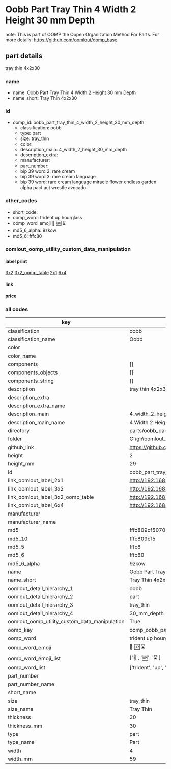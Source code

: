 # Oobb Part Tray Thin 4 Width 2 Height 30 mm Depth  

note: This is part of OOMP the Oopen Organization Method For Parts. For more details: https://github.com/oomlout/oomp_base

##  part details
  



tray thin 4x2x30



### name
* name: Oobb Part Tray Thin 4 Width 2 Height 30 mm Depth
* name_short: Tray Thin 4x2x30 
### id
* oomp_id: oobb_part_tray_thin_4_width_2_height_30_mm_depth
  * classification: oobb
  * type: part
  * size: tray_thin
  * color: 
  * description_main: 4_width_2_height_30_mm_depth
  * description_extra: 
  * manufacturer: 
  * part_number: 
  * bip 39 word 2: rare cream
  * bip 39 word 3: rare cream language
  * bip 39 word: rare cream language miracle flower endless garden alpha pact act wrestle avocado

### other_codes
* short_code: 
* oomp_word: trident up hourglass
* oomp_word_emoji :trident: :up: :hourglass:
* md5_6_alpha: 9zkow
* md5_6: fffc80






### oomlout_oomp_utility_custom_data_manipulation
#### label print
[3x2](http://192.168.1.245:1112/?label=oomp%209zkow)
[3x2_oomp_table](http://192.168.1.108:1112/?label=oomp%209zkow)
[2x1](http://192.168.1.242:1112/?label=oomp%209zkow)
[6x4](http://192.168.1.55:1112/?label=oomp%209zkow)    

#### link

                              

#### price







### all codes 
| key | value |  
| --- | --- |  
| classification | oobb |  
| classification_name | Oobb |  
| color |  |  
| color_name |  |  
| components | [] |  
| components_objects | [] |  
| components_string | [] |  
| description | tray thin 4x2x30 |  
| description_extra |  |  
| description_extra_name |  |  
| description_main | 4_width_2_height_30_mm_depth |  
| description_main_name | 4 Width 2 Height 30 mm Depth |  
| directory | parts/oobb_part_tray_thin_4_width_2_height_30_mm_depth |  
| folder | C:\gh\oomlout_oobb_version_4_generated_parts\things\oobb_part_tray_thin_4_width_2_height_30_mm_depth |  
| github_link | https://github.com/oomlout/oomlout_oomp_part_src/tree/main/parts/oobb_part_tray_thin_4_width_2_height_30_mm_depth |  
| height | 2 |  
| height_mm | 29 |  
| id | oobb_part_tray_thin_4_width_2_height_30_mm_depth |  
| link_oomlout_label_2x1 | http://192.168.1.242:1112/?label=oomp%209zkow |  
| link_oomlout_label_3x2 | http://192.168.1.245:1112/?label=oomp%209zkow |  
| link_oomlout_label_3x2_oomp_table | http://192.168.1.108:1112/?label=oomp%209zkow |  
| link_oomlout_label_6x4 | http://192.168.1.55:1112/?label=oomp%209zkow |  
| manufacturer |  |  
| manufacturer_name |  |  
| md5 | fffc809cf5070bf526acc8d6f9ccbd90 |  
| md5_10 | fffc809cf5 |  
| md5_5 | fffc8 |  
| md5_6 | fffc80 |  
| md5_6_alpha | 9zkow |  
| name | Oobb Part Tray Thin 4 Width 2 Height 30 mm Depth |  
| name_short | Tray Thin 4x2x30  |  
| oomlout_detail_hierarchy_1 | oobb |  
| oomlout_detail_hierarchy_2 | part |  
| oomlout_detail_hierarchy_3 | tray_thin |  
| oomlout_detail_hierarchy_4 | 30_mm_depth |  
| oomlout_oomp_utility_custom_data_manipulation | True |  
| oomp_key | oomp_oobb_part_tray_thin_4_width_2_height_30_mm_depth |  
| oomp_word | trident up hourglass |  
| oomp_word_emoji | :trident: :up: :hourglass: |  
| oomp_word_emoji_list | [':trident:', ':up:', ':hourglass:'] |  
| oomp_word_list | ['trident', 'up', 'hourglass'] |  
| part_number |  |  
| part_number_name |  |  
| short_name |  |  
| size | tray_thin |  
| size_name | Tray Thin |  
| thickness | 30 |  
| thickness_mm | 30 |  
| type | part |  
| type_name | Part |  
| width | 4 |  
| width_mm | 59 |  
